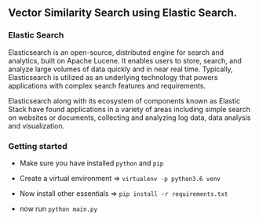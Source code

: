 ## Vector Similarity Search using Elastic Search.

### Elastic Search
Elasticsearch is an open-source, distributed engine for search and analytics, built on Apache Lucene. It enables users to store, search, and analyze large volumes of data quickly and in near real time. Typically, Elasticsearch is utilized as an underlying technology that powers applications with complex search features and requirements. 

Elasticsearch along with its ecosystem of components known as Elastic Stack have found applications in a variety of areas including simple search on websites or documents, collecting and analyzing log data, data analysis and visualization.


### Getting started

* Make sure you have installed `python` and `pip`

* Create a virtual environment => `virtualenv -p python3.6 venv`

* Now install other essentials => `pip install -r requirements.txt`

* now run `python main.py`

